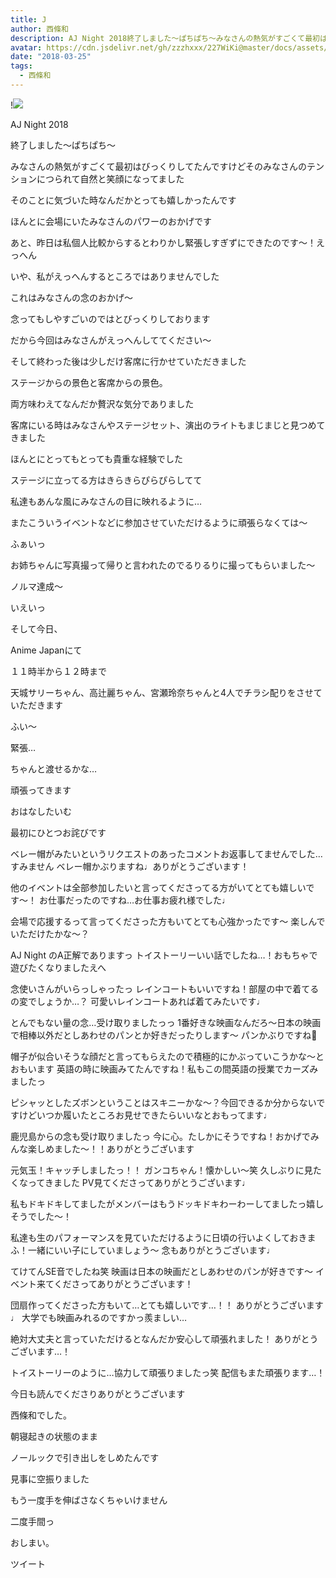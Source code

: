 ```yaml
---
title: J
author: 西條和
description: AJ Night 2018終了しました〜ぱちぱち〜みなさんの熱気がすごくて最初はびっくりしてたんですけどそのみなさんのテンションにつられて自然と笑顔に...
avatar: https://cdn.jsdelivr.net/gh/zzzhxxx/227WiKi@master/docs/assets/photo/avatar/nagomi.jpg
date: "2018-03-25"
tags:
  - 西條和
---
```


!![](https://cdn.jsdelivr.net/gh/zzzhxxx/227WiKi-image@master/blog-image/nagomi-2018-03-25_1.jpg)











AJ Night 2018








終了しました〜ぱちぱち〜











みなさんの熱気がすごくて最初はびっくりしてたんですけどそのみなさんのテンションにつられて自然と笑顔になってました










そのことに気づいた時なんだかとっても嬉しかったんです











ほんとに会場にいたみなさんのパワーのおかげです









あと、昨日は私個人比較からするとわりかし緊張しすぎずにできたのです〜！えっへん












いや、私がえっへんするところではありませんでした








これはみなさんの念のおかげ〜








念ってもしやすごいのではとびっくりしております









だから今回はみなさんがえっへんしててください〜











そして終わった後は少しだけ客席に行かせていただきました









ステージからの景色と客席からの景色。









両方味わえてなんだか贅沢な気分でありました









客席にいる時はみなさんやステージセット、演出のライトもまじまじと見つめてきました










ほんとにとってもとっても貴重な経験でした








ステージに立ってる方はきらきらぴらぴらしてて







私達もあんな風にみなさんの目に映れるように…









またこういうイベントなどに参加させていただけるように頑張らなくては〜













ふぁいっ













お姉ちゃんに写真撮って帰りと言われたのでるりるりに撮ってもらいました〜











ノルマ達成〜









いえいっ









そして今日、




Anime Japanにて



１１時半から１２時まで





天城サリーちゃん、高辻麗ちゃん、宮瀬玲奈ちゃんと4人でチラシ配りをさせていただきます









ふい〜





緊張…








ちゃんと渡せるかな…









頑張ってきます














おはなしたいむ






最初にひとつお詫びです

ベレー帽がみたいというリクエストのあったコメントお返事してませんでした…すみません
ベレー帽かぶりますね♩ありがとうございます！






他のイベントは全部参加したいと言ってくださってる方がいてとても嬉しいです〜！
お仕事だったのですね…お仕事お疲れ様でした♩





会場で応援するって言ってくださった方もいてとても心強かったです〜
楽しんでいただけたかな〜？






AJ Night のA正解でありますっ
トイストーリーいい話でしたね…！おもちゃで遊びたくなりましたえへ





念使いさんがいらっしゃったっ
レインコートもいいですね！部屋の中で着てるの変でしょうか…？
可愛いレインコートあれば着てみたいです♩






とんでもない量の念…受け取りましたっっ
1番好きな映画なんだろ〜日本の映画で相棒以外だとしあわせのパンとか好きだったりします〜
パンかぶりですね🍞





帽子が似合いそうな顔だと言ってもらえたので積極的にかぶっていこうかな〜とおもいます
英語の時に映画みてたんですね！私もこの間英語の授業でカーズみましたっ






ピシャッとしたズボンということはスキニーかな〜？今回できるか分からないですけどいつか履いたところお見せできたらいいなとおもってます♩





鹿児島からの念も受け取りましたっ
今に心。たしかにそうですね！おかげでみんな楽しめました〜！！ありがとうございます





元気玉！キャッチしましたっ！！
ガンコちゃん！懐かしい〜笑
久しぶりに見たくなってきました
PV見てくださってありがとうございます♩




私もドキドキしてましたがメンバーはもうドッキドキわーわーしてましたっ嬉しそうでした〜！






私達も生のパフォーマンスを見ていただけるように日頃の行いよくしておきまふ！一緒にいい子にしていましょう〜
念もありがとうございます♩





てけてんSE音でしたね笑
映画は日本の映画だとしあわせのパンが好きです〜
イベント来てくださってありがとうございます！





団扇作ってくださった方もいて…とても嬉しいです…！！
ありがとうございます♩
大学でも映画みれるのですかっ羨ましい…





絶対大丈夫と言っていただけるとなんだか安心して頑張れました！
ありがとうございます…！




トイストーリーのように…協力して頑張りましたっ笑
配信もまた頑張ります…！







今日も読んでくださりありがとうございます









西條和でした。







朝寝起きの状態のまま





ノールックで引き出しをしめたんです








見事に空振りました







もう一度手を伸ばさなくちゃいけません








二度手間っ







おしまい。


ツイート



